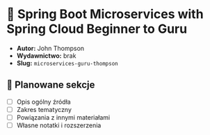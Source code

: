 # 📘 Spring Boot Microservices with Spring Cloud Beginner to Guru

- **Autor:** John Thompson  
- **Wydawnictwo:** brak  
- **Slug:** `microservices-guru-thompson`

## 🧭 Planowane sekcje

- [ ] Opis ogólny źródła
- [ ] Zakres tematyczny
- [ ] Powiązania z innymi materiałami
- [ ] Własne notatki i rozszerzenia
